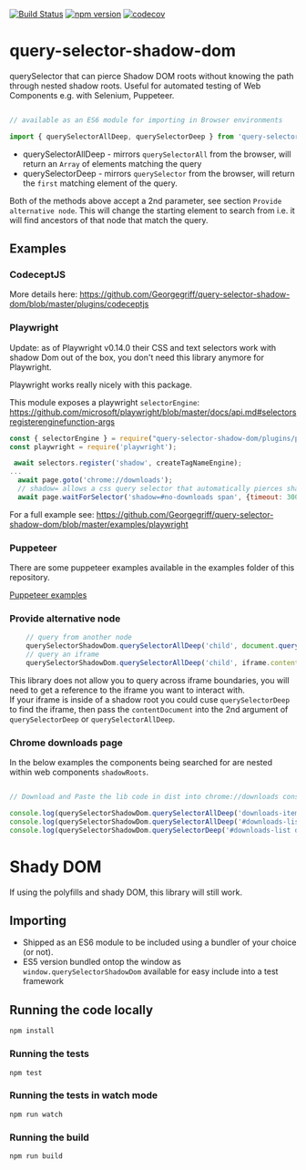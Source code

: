 [![Build Status](https://travis-ci.org/Georgegriff/query-selector-shadow-dom.svg?branch=master)](https://travis-ci.org/Georgegriff/query-selector-shadow-dom)  [![npm version](https://badge.fury.io/js/query-selector-shadow-dom.svg)](https://badge.fury.io/js/query-selector-shadow-dom) [![codecov](https://codecov.io/gh/Georgegriff/query-selector-shadow-dom/branch/master/graph/badge.svg)](https://codecov.io/gh/Georgegriff/query-selector-shadow-dom)
# query-selector-shadow-dom
querySelector that can pierce Shadow DOM roots without knowing the path through nested shadow roots. Useful for automated testing of Web Components e.g. with Selenium, Puppeteer.


```javascript

// available as an ES6 module for importing in Browser environments

import { querySelectorAllDeep, querySelectorDeep } from 'query-selector-shadow-dom';

```

- querySelectorAllDeep - mirrors `querySelectorAll` from the browser, will return an `Array` of elements matching the query
- querySelectorDeep - mirrors `querySelector` from the browser, will return the `first` matching element of the query.

Both of the methods above accept a 2nd parameter, see section `Provide alternative node`. This will change the starting element to search from i.e. it will find ancestors of that node that match the query.

## Examples

### CodeceptJS


More details here: https://github.com/Georgegriff/query-selector-shadow-dom/blob/master/plugins/codeceptjs

### Playwright

Update: as of Playwright v0.14.0 their CSS and text selectors work with shadow Dom out of the box, you don't need this library anymore for Playwright.

Playwright works really nicely with this package.

This module exposes a playwright `selectorEngine`: https://github.com/microsoft/playwright/blob/master/docs/api.md#selectorsregisterenginefunction-args

```javascript
const { selectorEngine } = require("query-selector-shadow-dom/plugins/playwright");
const playwright = require('playwright');

 await selectors.register('shadow', createTagNameEngine);
...
  await page.goto('chrome://downloads');
  // shadow= allows a css query selector that automatically pierces shadow roots.
  await page.waitForSelector('shadow=#no-downloads span', {timeout: 3000})
```

For a full example see: https://github.com/Georgegriff/query-selector-shadow-dom/blob/master/examples/playwright

### Puppeteer 

There are some puppeteer examples available in the examples folder of this repository.

[Puppeteer examples](https://github.com/Georgegriff/query-selector-shadow-dom/blob/master/examples/puppeteer)


### Provide alternative node
```javascript
    // query from another node
    querySelectorShadowDom.querySelectorAllDeep('child', document.querySelector('#startNode'));
    // query an iframe
    querySelectorShadowDom.querySelectorAllDeep('child', iframe.contentDocument);
```

This library does not allow you to query across iframe boundaries, you will need to get a reference to the iframe you want to interact with. </br>
If your iframe is inside of a shadow root you could cuse `querySelectorDeep` to find the iframe, then pass the `contentDocument` into the 2nd argument of `querySelectorDeep` or `querySelectorAllDeep`.


### Chrome downloads page


In the below examples the components being searched for are nested within web components `shadowRoots`.

```javascript

// Download and Paste the lib code in dist into chrome://downloads console to try it out :)

console.log(querySelectorShadowDom.querySelectorAllDeep('downloads-item:nth-child(4) #remove'));
console.log(querySelectorShadowDom.querySelectorAllDeep('#downloads-list .is-active a[href^="https://"]'));
console.log(querySelectorShadowDom.querySelectorDeep('#downloads-list div#title-area + a'));

```


# Shady DOM
If using the polyfills and shady DOM, this library will still work.

## Importing
- Shipped as an ES6 module to be included using a bundler of your choice (or not).
- ES5 version bundled ontop the window as `window.querySelectorShadowDom` available for easy include into a test framework

## Running the code locally
`npm install`
### Running the tests
`npm test`
### Running the tests in watch mode
`npm run watch`

### Running the build
`npm run build`

